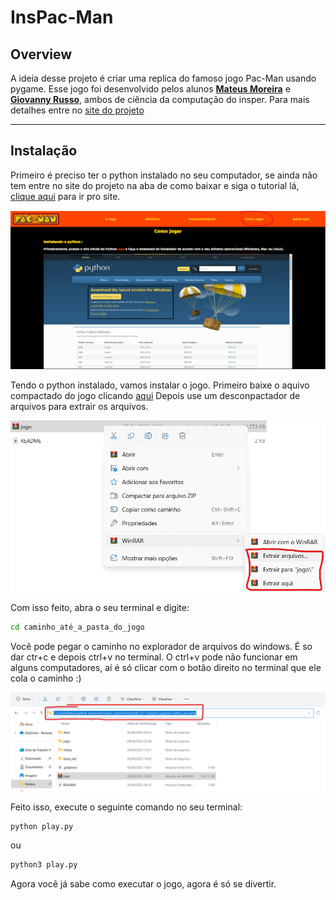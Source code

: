 # InsPac-Man

## Overview
A ideia desse projeto é criar uma replica do famoso jogo Pac-Man usando pygame. Esse jogo foi desenvolvido pelos alunos [**Mateus Moreira**](https://www.linkedin.com/in/mateus-moreira-8a8bb1214/) e [**Giovanny Russo**](https://www.linkedin.com/in/giovanny-russo-8a8b261b2/), ambos de ciência da computação do insper. Para mais detalhes entre no [site do projeto](https://insper-classroom.github.io/devlife-23-1-projeto-pygame-mateus_giovanny/)

---
## Instalação

Primeiro é preciso ter o python instalado no seu computador, se ainda não tem entre no site do projeto na aba de como baixar e siga o tutorial lá, [clique aqui](https://insper-classroom.github.io/devlife-23-1-projeto-pygame-mateus_giovanny/) para ir pro site.

![print do menu do site](docs/fotos/img_readme1.png)

Tendo o python instalado, vamos instalar o jogo. Primeiro baixe o aquivo compactado do jogo clicando [aqui](https://github.com/insper-classroom/devlife-23-1-projeto-pygame-mateus_giovanny/raw/main/jogo.rar)
Depois use um desconpactador de arquivos para extrair os arquivos.

![print do descompactador de arquivos](docs/fotos/img_readme2.png)

Com isso feito, abra o seu terminal e digite:

```bash
cd caminho_até_a_pasta_do_jogo
```

Você pode pegar o caminho no explorador de arquivos do windows. É so dar ctr+c e depois ctrl+v no terminal. O ctrl+v pode não funcionar em alguns computadores, aí é só clicar com o botão direito no terminal que ele cola o caminho :)

![print explorador de arquivos do windows](docs/fotos/img_readme3.png)

Feito isso, execute o seguinte comando no seu terminal:

```bash
python play.py
```
ou

```bash
python3 play.py
```

Agora você já sabe como executar o jogo, agora é só se divertir.